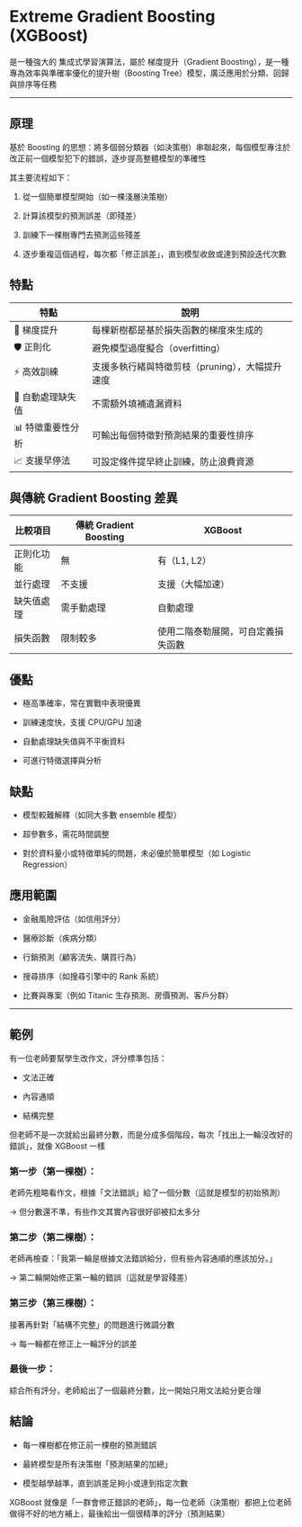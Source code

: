 # Extreme Gradient Boosting (XGBoost)

是一種強大的 集成式學習演算法，屬於 梯度提升（Gradient Boosting），是一種專為效率與準確率優化的提升樹（Boosting Tree）模型，廣泛應用於分類、回歸與排序等任務

---

## 原理

基於 Boosting 的思想：將多個弱分類器（如決策樹）串聯起來，每個模型專注於改正前一個模型犯下的錯誤，逐步提高整體模型的準確性

其主要流程如下：

1. 從一個簡單模型開始（如一棵淺層決策樹）

2. 計算該模型的預測誤差（即殘差）

3. 訓練下一棵樹專門去預測這些殘差

4. 逐步重複這個過程，每次都「修正誤差」，直到模型收斂或達到預設迭代次數

## 特點

| 特點         | 說明                          |
| ---------- | --------------------------- |
| 🎯 梯度提升    | 每棵新樹都是基於損失函數的梯度來生成的         |
| 🛡️ 正則化    | 避免模型過度擬合（overfitting）       |
| ⚡ 高效訓練     | 支援多執行緒與特徵剪枝（pruning），大幅提升速度 |
| 🔧 自動處理缺失值 | 不需額外填補遺漏資料                  |
| 📊 特徵重要性分析 | 可輸出每個特徵對預測結果的重要性排序          |
| 📈 支援早停法   | 可設定條件提早終止訓練，防止浪費資源          |

## 與傳統 Gradient Boosting 差異

| 比較項目  | 傳統 Gradient Boosting | XGBoost           |
| ----- | -------------------- | ----------------- |
| 正則化功能 | 無                    | 有（L1, L2）         |
| 並行處理  | 不支援                  | 支援（大幅加速）          |
| 缺失值處理 | 需手動處理                | 自動處理              |
| 損失函數  | 限制較多                 | 使用二階泰勒展開，可自定義損失函數 |

## 優點

- 極高準確率，常在實戰中表現優異

- 訓練速度快，支援 CPU/GPU 加速

- 自動處理缺失值與不平衡資料

- 可進行特徵選擇與分析

## 缺點

- 模型較難解釋（如同大多數 ensemble 模型）

- 超參數多，需花時間調整

- 對於資料量小或特徵單純的問題，未必優於簡單模型（如 Logistic Regression）

## 應用範圍

- 金融風險評估（如信用評分）

- 醫療診斷（疾病分類）

- 行銷預測（顧客流失、購買行為）

- 搜尋排序（如搜尋引擎中的 Rank 系統）

- 比賽與專案（例如 Titanic 生存預測、房價預測、客戶分群）

---

## 範例

有一位老師要幫學生改作文，評分標準包括：

- 文法正確

- 內容通順

- 結構完整

但老師不是一次就給出最終分數，而是分成多個階段，每次「找出上一輪沒改好的錯誤」，就像 XGBoost 一樣

### 第一步（第一棵樹）：

老師先粗略看作文，根據「文法錯誤」給了一個分數（這就是模型的初始預測）

→ 但分數還不準，有些作文其實內容很好卻被扣太多分

### 第二步（第二棵樹）：

老師再檢查：「我第一輪是根據文法錯誤給分，但有些內容通順的應該加分。」

→ 第二輪開始修正第一輪的錯誤（這就是學習殘差）

### 第三步（第三棵樹）：

接著再針對「結構不完整」的問題進行微調分數

→ 每一輪都在修正上一輪評分的誤差

### 最後一步：

綜合所有評分，老師給出了一個最終分數，比一開始只用文法給分更合理

## 結論

- 每一棵樹都在修正前一棵樹的預測錯誤

- 最終模型是所有決策樹「預測結果的加總」

- 模型越學越準，直到誤差足夠小或達到指定次數

XGBoost 就像是「一群會修正錯誤的老師」，每一位老師（決策樹）都把上位老師做得不好的地方補上，最後給出一個很精準的評分（預測結果）